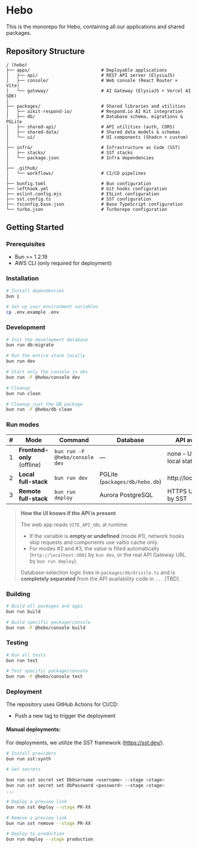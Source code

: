 # Hebo

This is the monorepo for Hebo, containing all our applications and shared packages.

## Repository Structure

```
/ (hebo)
├── apps/                           # Deployable applications
│   ├── api/                        # REST API server (ElysiaJS)
│   ├── console/                    # Web console (React Router + Vite)
│   └── gateway/                    # AI Gateway (ElysiaJS + Vercel AI SDK)
│
├── packages/                       # Shared libraries and utilities
│   ├── aikit-respond-io/           # Respond.io AI Kit integration
│   ├── db/                         # Database schema, migrations & PGLite
│   ├── shared-api/                 # API utilities (auth, CORS)
│   ├── shared-data/                # Shared data models & schemas
│   └── ui/                         # UI components (Shadcn + custom)
│
├── infra/                          # Infrastructure as Code (SST)
│   ├── stacks/                     # SST stacks
│   └── package.json                # Infra dependencies
│
├── .github/
│   └── workflows/                  # CI/CD pipelines
│
├── bunfig.toml                     # Bun configuration
├── lefthook.yml                    # Git hooks configuration
├── eslint.config.mjs               # ESLint configuration
├── sst.config.ts                   # SST configuration
├── tsconfig.base.json              # Base TypeScript configuration
└── turbo.json                      # Turborepo configuration
```

## Getting Started

### Prerequisites

- Bun >= 1.2.19
- AWS CLI (only required for deployment)

### Installation

```bash
# Install dependencies
bun i
```

```bash
# Set up your environment variables
cp .env.example .env
```

### Development

```bash
# Init the development database
bun run db:migrate
```

```bash
# Run the entire stack locally
bun run dev
```

```bash
# Start only the console in dev
bun run -F @hebo/console dev
```

```bash
# Cleanup
bun run clean
```

```bash
# Cleanup just the DB package
bun run -F @hebo/db clean 
```

### Run modes

| #   | Mode                        | Command                    | Database                       | API availability                        |
| --- | --------------------------- | -------------------------- | ------------------------------ | --------------------------------------- |
| 1   | **Frontend-only** (offline) | `bun run -F @hebo/console dev` | —                              | none – UI relies on local state manager |
| 2   | **Local full-stack**        | `bun run dev`              | PGLite (`packages/db/hebo.db`) | http://localhost:3001                   |
| 3   | **Remote full-stack**       | `bun run deploy`               | Aurora PostgreSQL              | HTTPS URL injected by SST               |

> **How the UI knows if the API is present**
>
> The web app reads `VITE_API_URL` at runtime:
>
> - If the variable is **empty or undefined** (mode #1), network hooks skip requests and components use valtio cache only.
> - For modes #2 and #3, the value is filled automatically (`http://localhost:3001` by `bun dev`, or the real API Gateway URL by `bun run deploy`).
>
> Database-selection logic lives in `packages/db/drizzle.ts` and is **completely separated** from the API availability code in `...` [TBD].

### Building

```bash
# Build all packages and apps
bun run build

# Build specific package/console
bun run -F @hebo/console build
```

### Testing

```bash
# Run all tests
bun run test

# Test specific package/console
bun run -F @hebo/console test
```

### Deployment

The repository uses GitHub Actions for CI/CD:

- Push a new tag to trigger the deployment

#### Manual deployments:

For deployments, we utilize the SST framework (https://sst.dev/).

```bash
# Install providers
bun run sst:synth

# Set secrets

bun run sst secret set DbUsername <username> --stage <stage>
bun run sst secret set DbPassword <password> --stage <stage>
...

# Deploy a preview link
bun run sst deploy --stage PR-XX

# Remove a preview link
bun run sst remove --stage PR-XX

# Deploy to production
bun run deploy --stage production
```
